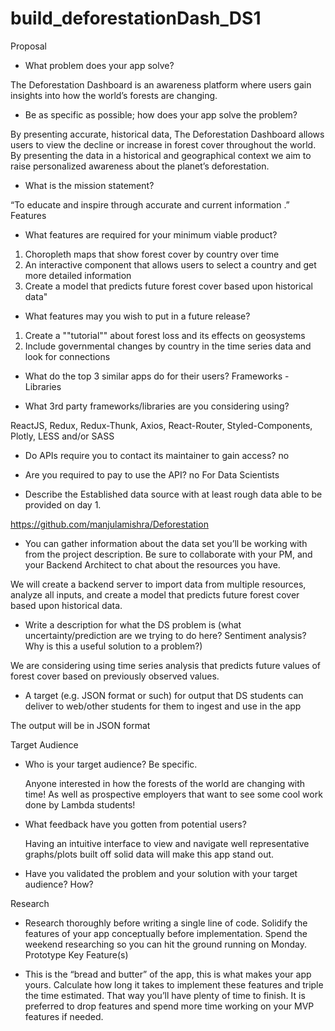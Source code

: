 # build_deforestationDash_DS1

Proposal

- What problem does your app solve?

The Deforestation Dashboard is an awareness platform where users gain insights into how the world’s forests are changing.
	
- Be as specific as possible; how does your app solve the problem?

By presenting accurate, historical data, The Deforestation Dashboard allows users to view the decline or increase in forest cover throughout the world. By presenting the data in a historical and geographical context we aim to raise personalized awareness about the planet’s deforestation.

- What is the mission statement?

“To educate and inspire through accurate and current information .”
Features

- What features are required for your minimum viable product?

1. Choropleth maps that show forest cover by country over time
2. An interactive component that allows users to select a country and get more detailed information
3. Create a model that predicts future forest cover based upon historical data"
	
- What features may you wish to put in a future release?

1. Create a ""tutorial"" about forest loss and its effects on geosystems
2. Include governmental changes by country in the time series data and look for connections

- What do the top 3 similar apps do for their users?
Frameworks - Libraries

- What 3rd party frameworks/libraries are you considering using?

ReactJS, Redux, Redux-Thunk, Axios, React-Router, Styled-Components, Plotly, LESS and/or SASS

- Do APIs require you to contact its maintainer to gain access?  no
- Are you required to pay to use the API?  no
For Data Scientists


- Describe the Established data source with at least rough data able to be provided on day 1. 

https://github.com/manjulamishra/Deforestation

- You can gather information about the data set you’ll be working with from the project description. Be sure to collaborate with your PM, and your Backend Architect to chat about the resources you have.

We will create a backend server to import data from multiple resources, analyze all inputs, and create a model that predicts future forest cover based upon historical data.

- Write a description for what the DS problem is (what uncertainty/prediction are we trying to do here? Sentiment analysis? Why is this a useful solution to a problem?)

We are considering using time series analysis that predicts future values of forest cover based on previously observed values.

- A target (e.g. JSON format or such) for output that DS students can deliver to web/other students for them to ingest and use in the app

The output will be in JSON format

Target Audience

- Who is your target audience? Be specific.

	Anyone interested in how the forests of the world are changing with time!  As well as prospective employers that want to see some cool work done by Lambda students!

- What feedback have you gotten from potential users?

	Having an intuitive interface to view and navigate well representative graphs/plots built off solid data will make this app stand out.

- Have you validated the problem and your solution with your target audience? How?

Research

- Research thoroughly before writing a single line of code. Solidify the features of your app conceptually before implementation. Spend the weekend researching so you can hit the ground running on Monday.
Prototype Key Feature(s)

- This is the “bread and butter” of the app, this is what makes your app yours. Calculate how long it takes to implement these features and triple the time estimated. That way you’ll have plenty of time to finish. It is preferred to drop features and spend more time working on your MVP features if needed.
